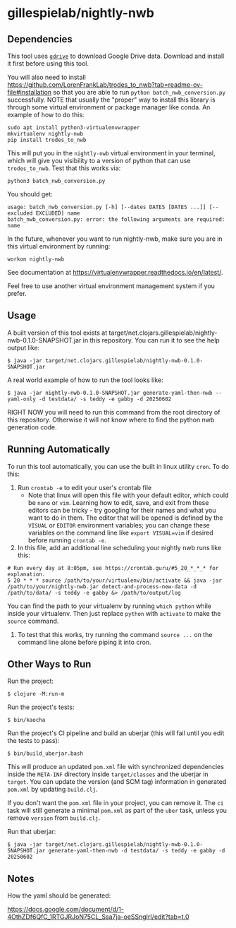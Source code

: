 # gillespielab/nightly-nwb

## Dependencies

This tool uses [`gdrive`](https://github.com/glotlabs/gdrive) to download Google
Drive data.  Download and install it first before using this tool.

You will also need to install
https://github.com/LorenFrankLab/trodes_to_nwb?tab=readme-ov-file#installation
so that you are able to run `python batch_nwb_conversion.py` successfully.
NOTE that usually the "proper" way to install this library is through some
virtual environment or package manager like conda.  An example of how to do this:

```
sudo apt install python3-virtualenvwrapper
mkvirtualenv nightly-nwb
pip install trodes_to_nwb
```

This will put you in the `nightly-nwb` virtual environment in your terminal, which will give you visibility to a version of python that can use `trodes_to_nwb`.  Test that this works via:

```
python3 batch_nwb_conversion.py
```

You should get:

```
usage: batch_nwb_conversion.py [-h] [--dates DATES [DATES ...]] [--excluded EXCLUDED] name
batch_nwb_conversion.py: error: the following arguments are required: name
```

In the future, whenever you want to run nightly-nwb, make sure you are in this
virtual environment by running:

```
workon nightly-nwb
```

See documentation at https://virtualenvwrapper.readthedocs.io/en/latest/.

Feel free to use another virtual environment management system if you prefer.

## Usage

A built version of this tool exists at
target/net.clojars.gillespielab/nightly-nwb-0.1.0-SNAPSHOT.jar in this repository.
You can run it to see the help output like:

    $ java -jar target/net.clojars.gillespielab/nightly-nwb-0.1.0-SNAPSHOT.jar

A real world example of how to run the tool looks like:

    $ java -jar nightly-nwb-0.1.0-SNAPSHOT.jar generate-yaml-then-nwb --yaml-only -d testdata/ -s teddy -e gabby -d 20250602

RIGHT NOW you will need to run this command from the root directory of this
repository.
Otherwise it will not know where to find the python nwb generation code.

## Running Automatically

To run this tool automatically, you can use the built in linux utility `cron`.
To do this:

1. Run `crontab -e` to edit your user's crontab file
   - Note that linux will open this file with your default editor, which could
     be `nano` or `vim`.
     Learning how to edit, save, and exit from these editors can be tricky - try
     googling for their names and what you want to do in them.
     The editor that will be opened is defined by the `VISUAL` or `EDITOR`
     environment variables; you can change these variables on the command line
     like `export VISUAL=vim` if desired before running `crontab -e`.
1. In this file, add an additional line scheduling your nightly nwb runs like this:

```
# Run every day at 8:05pm, see https://crontab.guru/#5_20_*_*_* for explanation.
5 20 * * * source /path/to/your/virtualenv/bin/activate && java -jar /path/to/your/nightly-nwb.jar detect-and-process-new-data -d /path/to/data/ -s teddy -e gabby &> /path/to/output/log
```

You can find the path to your virtualenv by running `which python` while inside
your virtualenv.
Then just replace `python` with `activate` to make the `source` command.

1. To test that this works, try running the command `source ...` on the command
   line alone before piping it into cron.


## Other Ways to Run

Run the project:

    $ clojure -M:run-m

Run the project's tests:

    $ bin/kaocha

Run the project's CI pipeline and build an uberjar (this will fail until you
edit the tests to pass):

    $ bin/build_uberjar.bash

This will produce an updated `pom.xml` file with synchronized dependencies
inside the `META-INF` directory inside `target/classes` and the uberjar in
`target`.
You can update the version (and SCM tag) information in generated `pom.xml` by
updating `build.clj`.

If you don't want the `pom.xml` file in your project, you can remove it.
The `ci` task will still generate a minimal `pom.xml` as part of the `uber`
task, unless you remove `version` from `build.clj`.

Run that uberjar:

    $ java -jar target/net.clojars.gillespielab/nightly-nwb-0.1.0-SNAPSHOT.jar generate-yaml-then-nwb -d testdata/ -s teddy -e gabby -d 20250602

## Notes

How the yaml should be generated:

https://docs.google.com/document/d/1-4OthZDf6QfC_1RTGJRJoN75CL_Ssa7ja-oeSSngIrI/edit?tab=t.0
